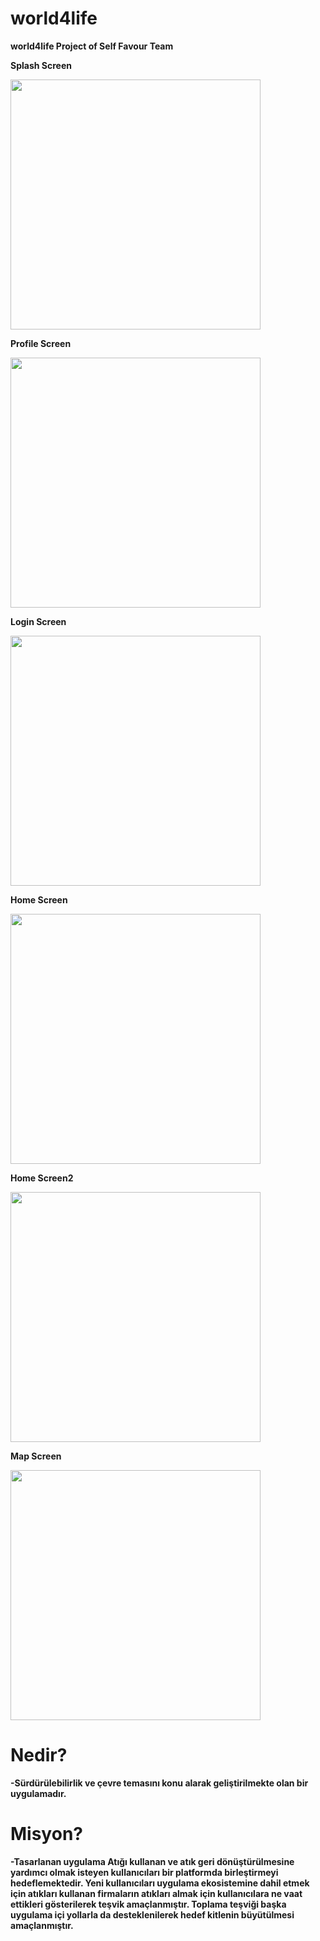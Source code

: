 # world4life


**world4life Project of Self Favour Team**


**Splash Screen**

<img src = "https://github.com/ertugrul-cakici/world4life/blob/main/world4life/assets/gif/splash_screen.gif" width="400">

**Profile Screen**

<img src = "https://github.com/ertugrul-cakici/world4life/blob/main/world4life/assets/github/register_screen.png" width="400">


**Login Screen**

<img src = "https://github.com/ertugrul-cakici/world4life/blob/main/world4life/assets/github/login_screen.png" width="400">


**Home Screen**

<img src = "https://github.com/ertugrul-cakici/world4life/blob/main/world4life/assets/github/home_screen_1.jpeg" width="400">


**Home Screen2**

<img src = "https://github.com/ertugrul-cakici/world4life/blob/main/world4life/assets/github/home_screen_2.jpeg" width="400">


**Map Screen**

<img src = "https://github.com/ertugrul-cakici/world4life/blob/main/world4life/assets/github/map.png" width="400">






# Nedir?

**-Sürdürülebilirlik ve çevre temasını konu alarak geliştirilmekte olan bir uygulamadır.**

# Misyon?

**-Tasarlanan uygulama Atığı kullanan ve atık geri dönüştürülmesine yardımcı olmak isteyen kullanıcıları bir platformda birleştirmeyi
hedeflemektedir. Yeni kullanıcıları uygulama ekosistemine dahil etmek için atıkları kullanan firmaların atıkları almak için kullanıcılara ne vaat  ettikleri gösterilerek teşvik amaçlanmıştır. Toplama teşviği başka uygulama içi yollarla da desteklenilerek hedef kitlenin büyütülmesi amaçlanmıştır.**
